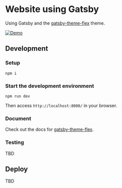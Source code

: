 # Website using Gatsby

Using Gatsby and the <a href="https://github.com/arshad/gatsby-themes/tree/master/themes/gatsby-theme-flex">gatsby-theme-flex</a> theme.

<a href="https://stoq.netlify.com/"><img src="https://img.shields.io/badge/demo-netlify-success" alt="Demo"></a>

## Development

### Setup

```shell
npm i
```

### Start the development environment

```shell
npm run dev
```

Then access `http://localhost:8000/` in your browser.

###  Document

Check out the docs for [gatsby-theme-flex](https://flex.arshad.io/docs).

### Testing

TBD

## Deploy

TBD
